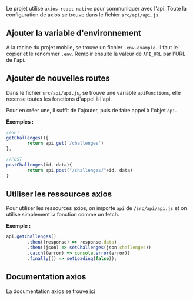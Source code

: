 Le projet utilise `axios-react-native` pour communiquer avec l'api. Toute la configuration de axios se trouve dans le fichier `src/api/api.js`.

## Ajouter la variable d'environnement

A la racine du projet mobile, se trouve un fichier `.env.example`. Il faut le copier et le renommer `.env`. Remplir ensuite la valeur de `API_URL` par l'URL de l'api.

## Ajouter de nouvelles routes

Dans le fichier `src/api/api.js`, se trouve une variable `apiFunctions`, elle recense toutes les fonctions d'appel à l'api. 

Pour en créer une, il suffit de l'ajouter, puis de faire appel à l'objet `api`.

**Exemples :**

```javascript
//GET
getChallenges(){
        return api.get('/challenges')
},

//POST
postChallenges(id, data){
        return api.post("/challenges/"+id, data)
}
```

## Utiliser les ressources axios

Pour utiliser les ressources axios, on importe `api` de `/src/api/api.js` et on utilise simplement la fonction comme un fetch.

**Exemple :**

```javascript
api.getChallenges()
        .then((response) => response.data)
        .then((json) => setChallenges(json.challenges))
        .catch((error) => console.error(error))
        .finally(() => setLoading(false));
```

## Documentation axios

La documentation axios se trouve [ici](https://axios-http.com/docs/intro/)